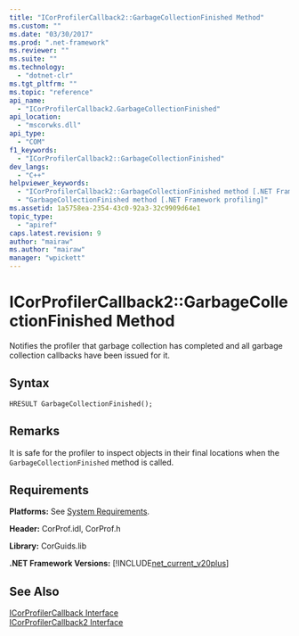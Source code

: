 ```yaml
---
title: "ICorProfilerCallback2::GarbageCollectionFinished Method"
ms.custom: ""
ms.date: "03/30/2017"
ms.prod: ".net-framework"
ms.reviewer: ""
ms.suite: ""
ms.technology: 
  - "dotnet-clr"
ms.tgt_pltfrm: ""
ms.topic: "reference"
api_name: 
  - "ICorProfilerCallback2.GarbageCollectionFinished"
api_location: 
  - "mscorwks.dll"
api_type: 
  - "COM"
f1_keywords: 
  - "ICorProfilerCallback2::GarbageCollectionFinished"
dev_langs: 
  - "C++"
helpviewer_keywords: 
  - "ICorProfilerCallback2::GarbageCollectionFinished method [.NET Framework profiling]"
  - "GarbageCollectionFinished method [.NET Framework profiling]"
ms.assetid: 1a5758ea-2354-43c0-92a3-32c9909d64e1
topic_type: 
  - "apiref"
caps.latest.revision: 9
author: "mairaw"
ms.author: "mairaw"
manager: "wpickett"
---
```

# ICorProfilerCallback2::GarbageCollectionFinished Method
Notifies the profiler that garbage collection has completed and all garbage collection callbacks have been issued for it.  
  
## Syntax  
  
```  
HRESULT GarbageCollectionFinished();  
```  
  
## Remarks  
 It is safe for the profiler to inspect objects in their final locations when the `GarbageCollectionFinished` method is called.  
  
## Requirements  
 **Platforms:** See [System Requirements](../../../../docs/framework/get-started/system-requirements.md).  
  
 **Header:** CorProf.idl, CorProf.h  
  
 **Library:** CorGuids.lib  
  
 **.NET Framework Versions:** [!INCLUDE[net_current_v20plus](../../../../includes/net-current-v20plus-md.md)]  
  
## See Also  
 [ICorProfilerCallback Interface](../../../../docs/framework/unmanaged-api/profiling/icorprofilercallback-interface.md)   
 [ICorProfilerCallback2 Interface](../../../../docs/framework/unmanaged-api/profiling/icorprofilercallback2-interface.md)
